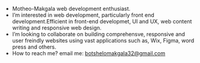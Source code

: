 - Motheo-Makgala web development enthusiast.  
- I’m interested in web development, particularly front end development.Efficient in front-end developmet, UI and UX, web content writing and responsive web design. 
- I’m looking to collaborate on building comprehensve, responsive and user freindly websites using vast applications such as, Wix, Figma, word press and others. 
- How to reach me? email me: botshelomakgala32@gmail.com
<!---
Motheo-Makgala/Motheo-Makgala is a ✨ special ✨ repository because its `README.md` (this file) appears on your GitHub profile.
You can click the Preview link to take a look at your changes.
--->
